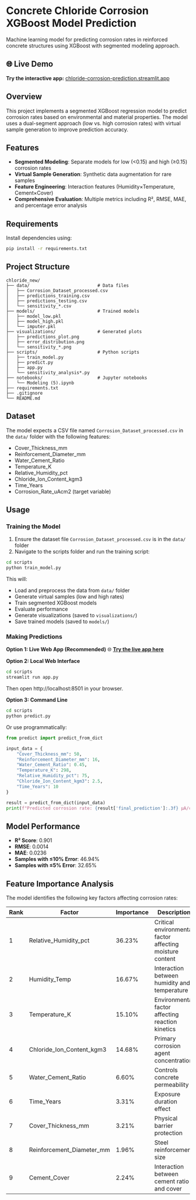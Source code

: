 # Concrete Chloride Corrosion XGBoost Model Prediction

Machine learning model for predicting corrosion rates in reinforced concrete structures using XGBoost with segmented modeling approach.

## 🌐 Live Demo

**Try the interactive app:** [chloride-corrosion-prediction.streamlit.app](https://chloride-corrosion-prediction.streamlit.app)

## Overview

This project implements a segmented XGBoost regression model to predict corrosion rates based on environmental and material properties. The model uses a dual-segment approach (low vs. high corrosion rates) with virtual sample generation to improve prediction accuracy.

## Features

- **Segmented Modeling**: Separate models for low (<0.15) and high (≥0.15) corrosion rates
- **Virtual Sample Generation**: Synthetic data augmentation for rare samples
- **Feature Engineering**: Interaction features (Humidity×Temperature, Cement×Cover)
- **Comprehensive Evaluation**: Multiple metrics including R², RMSE, MAE, and percentage error analysis

## Requirements

Install dependencies using:

```bash
pip install -r requirements.txt
```

## Project Structure

```
chloride_new/
├── data/                          # Data files
│   ├── Corrosion_Dataset_processed.csv
│   ├── predictions_training.csv
│   ├── predictions_testing.csv
│   └── sensitivity_*.csv
├── models/                        # Trained models
│   ├── model_low.pkl
│   ├── model_high.pkl
│   └── imputer.pkl
├── visualizations/                # Generated plots
│   ├── predictions_plot.png
│   ├── error_distribution.png
│   └── sensitivity_*.png
├── scripts/                       # Python scripts
│   ├── train_model.py
│   ├── predict.py
│   ├── app.py
│   └── sensitivity_analysis*.py
├── notebooks/                     # Jupyter notebooks
│   └── Modeling (5).ipynb
├── requirements.txt
├── .gitignore
└── README.md
```

## Dataset

The model expects a CSV file named `Corrosion_Dataset_processed.csv` in the `data/` folder with the following features:

- Cover_Thickness_mm
- Reinforcement_Diameter_mm
- Water_Cement_Ratio
- Temperature_K
- Relative_Humidity_pct
- Chloride_Ion_Content_kgm3
- Time_Years
- Corrosion_Rate_uAcm2 (target variable)

## Usage

### Training the Model

1. Ensure the dataset file `Corrosion_Dataset_processed.csv` is in the `data/` folder
2. Navigate to the scripts folder and run the training script:

```bash
cd scripts
python train_model.py
```

This will:
- Load and preprocess the data from `data/` folder
- Generate virtual samples (low and high rates)
- Train segmented XGBoost models
- Evaluate performance
- Generate visualizations (saved to `visualizations/`)
- Save trained models (saved to `models/`)

### Making Predictions

**Option 1: Live Web App (Recommended)**
🌐 **[Try the live app here](https://chloride-corrosion-prediction.streamlit.app)**

**Option 2: Local Web Interface**
```bash
cd scripts
streamlit run app.py
```
Then open http://localhost:8501 in your browser.

**Option 3: Command Line**
```bash
cd scripts
python predict.py
```

Or use programmatically:

```python
from predict import predict_from_dict

input_data = {
    "Cover_Thickness_mm": 50,
    "Reinforcement_Diameter_mm": 16,
    "Water_Cement_Ratio": 0.45,
    "Temperature_K": 298,
    "Relative_Humidity_pct": 75,
    "Chloride_Ion_Content_kgm3": 2.5,
    "Time_Years": 10
}

result = predict_from_dict(input_data)
print(f"Predicted corrosion rate: {result['final_prediction']:.3f} µA/cm²")
```

## Model Performance

- **R² Score**: 0.901
- **RMSE**: 0.0014
- **MAE**: 0.0236
- **Samples with ≤10% Error**: 46.94%
- **Samples with ≤5% Error**: 32.65%

## Feature Importance Analysis

The model identifies the following key factors affecting corrosion rates:

| Rank | Factor | Importance | Description |
|------|--------|------------|-------------|
| 1 | Relative_Humidity_pct | 36.23% | Critical environmental factor affecting moisture content |
| 2 | Humidity_Temp | 16.67% | Interaction between humidity and temperature |
| 3 | Temperature_K | 15.10% | Environmental factor affecting reaction kinetics |
| 4 | Chloride_Ion_Content_kgm3 | 14.68% | Primary corrosion agent concentration |
| 5 | Water_Cement_Ratio | 6.60% | Controls concrete permeability |
| 6 | Time_Years | 3.31% | Exposure duration effect |
| 7 | Cover_Thickness_mm | 3.21% | Physical barrier protection |
| 8 | Reinforcement_Diameter_mm | 1.96% | Steel reinforcement size |
| 9 | Cement_Cover | 2.24% | Interaction between cement ratio and cover |



